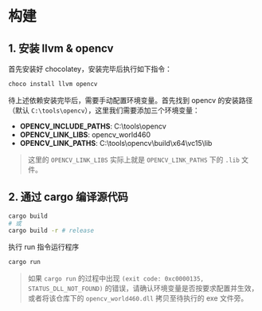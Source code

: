 # 构建

## 1. 安装 llvm & opencv

首先安装好 chocolatey，安装完毕后执行如下指令：

```bash
choco install llvm opencv
```

待上述依赖安装完毕后，需要手动配置环境变量。首先找到 opencv 的安装路径（默认 `C:\tools\opencv`），这里我们需要添加三个环境变量：

- **OPENCV_INCLUDE_PATHS**: C:\tools\opencv
- **OPENCV_LINK_LIBS**: opencv_world460
- **OPENCV_LINK_PATHS**: C:\tools\opencv\build\x64\vc15\lib

> 这里的 `OPENCV_LINK_LIBS` 实际上就是 `OPENCV_LINK_PATHS` 下的 `.lib` 文件。

## 2. 通过 cargo 编译源代码

```bash
cargo build
# 或
cargo build -r # release
```

执行 run 指令运行程序

```bash
cargo run
```

> 如果 `cargo run` 的过程中出现 `(exit code: 0xc0000135, STATUS_DLL_NOT_FOUND)` 的错误，请确认环境变量是否按要求配置并生效，或者将该仓库下的 `opencv_world460.dll` 拷贝至待执行的 exe 文件旁。